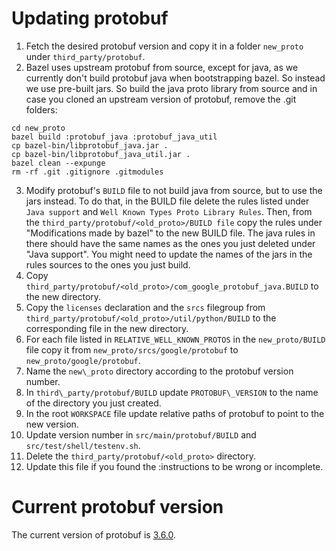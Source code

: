 # Updating protobuf


1) Fetch the desired protobuf version and copy it in a folder `new_proto` under
`third_party/protobuf`.
2) Bazel uses upstream protobuf from source, except for java, as we currently don't
build protobuf java when bootstrapping bazel. So instead we use pre-built jars.
So build the java proto library from source and in case you cloned an upstream version
of protobuf, remove the .git folders:
```
cd new_proto
bazel build :protobuf_java :protobuf_java_util
cp bazel-bin/libprotobuf_java.jar .
cp bazel-bin/libprotobuf_java_util.jar .
bazel clean --expunge
rm -rf .git .gitignore .gitmodules
```
3) Modify protobuf's `BUILD` file to not build java from source, but to use
   the jars instead. To do that, in the BUILD file delete the rules listed
   under `Java support` and `Well Known Types Proto Library Rules`.
   Then, from the `third_party/protobuf/<old_proto>/BUILD file`
   copy the rules under "Modifications made by bazel" to the new BUILD file.
   The java rules in there should have the same names as the ones you just deleted under "Java support".
   You might need to update the names of the jars in the rules sources to the ones you just build.
4) Copy `third_party/protobuf/<old_proto>/com_google_protobuf_java.BUILD` to the new
   directory.
5) Copy the `licenses` declaration and the `srcs` filegroup from
   `third_party/protobuf/<old_proto>/util/python/BUILD` to the corresponding
   file in the new directory.
6) For each file listed in `RELATIVE_WELL_KNOWN_PROTOS` in the `new_proto/BUILD` file
   copy it from `new_proto/srcs/google/protobuf` to `new_proto/google/protobuf`.
7) Name the `new\_proto` directory according to the protobuf version number.
8) In `third\_party/protobuf/BUILD` update `PROTOBUF\_VERSION` to the name of the
directory you just created.
9) In the root `WORKSPACE` file update relative paths of protobuf to point to
the new version.
10) Update version number in `src/main/protobuf/BUILD` and `src/test/shell/testenv.sh`.
11) Delete the `third_party/protobuf/<old_proto>` directory.
12) Update this file if you found the :instructions to be wrong or incomplete.

# Current protobuf version

The current version of protobuf is [3.6.0](https://github.com/google/protobuf/releases/tag/v3.6.0).
